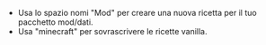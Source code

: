 * Usa lo spazio nomi "Mod" per creare una nuova ricetta per il tuo pacchetto mod/dati.
* Usa "minecraft" per sovrascrivere le ricette vanilla.